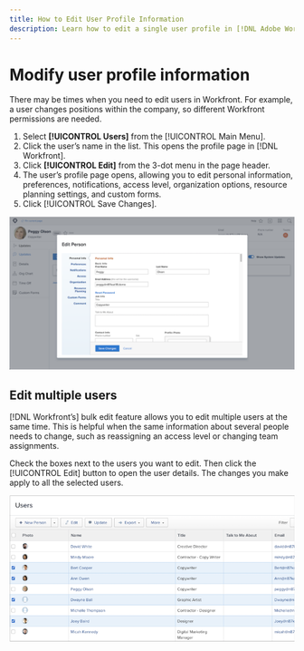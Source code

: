 ```yaml
---
title: How to Edit User Profile Information
description: Learn how to edit a single user profile in [!DNL Adobe Workfront]. Then learn how to edit multiple user profiles at one time.
---
```

# Modify user profile information

There may be times when you need to edit users in Workfront. For example, a user changes positions within the company, so different Workfront permissions are needed. 

1. Select **[!UICONTROL Users]** from the [!UICONTROL Main Menu].
1. Click the user’s name in the list. This opens the profile page in [!DNL Workfront].
1. Click **[!UICONTROL Edit]** from the 3-dot menu in the page header.
1. The user’s profile page opens, allowing you to edit personal information, preferences, notifications, access level, organization options, resource planning settings, and custom forms.
1. Click [!UICONTROL Save Changes].

![[!DNL Edit Person] window](assets/admin-fund-adding-users-9.png)

## Edit multiple users

[!DNL Workfront’s] bulk edit feature allows you to edit multiple users at the same time. This is helpful when the same information about several people needs to change, such as reassigning an access level or changing team assignments.

Check the boxes next to the users you want to edit. Then click the [!UICONTROL Edit] button to open the user details. The changes you make apply to all the selected users.

![Users list with users selected](assets/admin-fund-adding-users-10.png)

<!--
Learn more URLs
Edit a user's profile
-->
